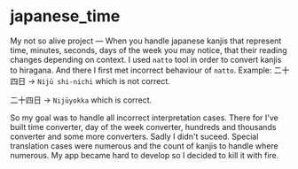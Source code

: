 # japanese_time
My not so alive project — When you handle japanese kanjis that represent time, minutes, seconds, days of the week
you may notice, that their reading changes depending on context. I used `natto` tool in order to convert kanjis to hiragana. 
And there I first met incorrect behaviour of `natto`.
Example: 
二十四日  -> `Nijū shi-nichi` which is not correct. 

二十四日  -> `Nijūyokka` which is correct. 

So my goal was to handle all incorrect interpretation cases.
There for I've built time converter, day of the week converter, hundreds and thousands converter and some more converters. 
Sadly I didn't suceed. Special translation cases were numerous and the count of kanjis to handle where numerous. 
My app became hard to develop so I decided to kill it with fire. 


